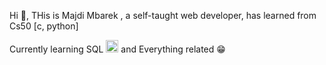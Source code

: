 Hi :wave:, THis is Majdi Mbarek , a self-taught web developer, has    learned from Cs50 [c, python]

Currently learning SQL <img src="https://w7.pngwing.com/pngs/28/601/png-transparent-sql-logo-illustration-microsoft-azure-sql-database-microsoft-sql-server-database-blue-text-logo-thumbnail.png" width = "20px" height ="20px"> and Everything related :grin:
 
 
 
 
 
